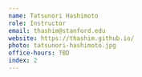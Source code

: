 ```yaml
---
name: Tatsunori Hashimoto
role: Instructor
email: thashim@stanford.edu
website: https://thashim.github.io/
photo: tatsunori-hashimoto.jpg
office-hours: TBD
index: 2
---
```

